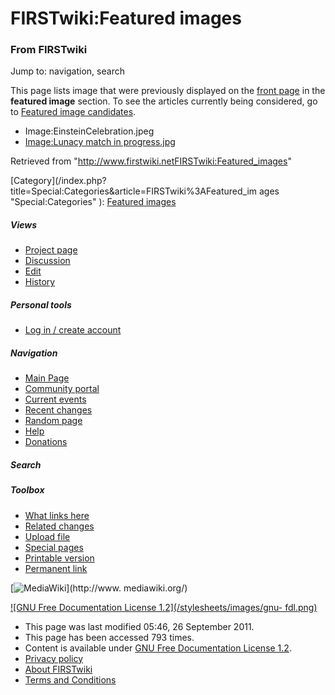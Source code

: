 

# FIRSTwiki:Featured images

### From FIRSTwiki

Jump to: navigation, search

This page lists image that were previously displayed on the [front
page](Main_Page "Main Page" ) in the **featured image** section. To
see the articles currently being considered, go to [Featured image
candidates](FIRSTwiki:Featured_image_candidates "FIRSTwiki:Featured
image candidates" ).

  * Image:EinsteinCelebration.jpeg 
  * [Image:Lunacy match in progress.jpg](Image:Lunacy_match_in_progress.jpg "Image:Lunacy match in progress.jpg" )

Retrieved from
"<http://www.firstwiki.netFIRSTwiki:Featured_images>"

[Category](/index.php?title=Special:Categories&article=FIRSTwiki%3AFeatured_im
ages "Special:Categories" ): [Featured
images](Category:Featured_images "Category:Featured images" )

##### Views

  * [Project page](FIRSTwiki:Featured_images)
  * [Discussion](/index.php?title=FIRSTwiki_talk:Featured_images&action=edit)
  * [Edit](/index.php?title=FIRSTwiki:Featured_images&action=edit)
  * [History](/index.php?title=FIRSTwiki:Featured_images&action=history)

##### Personal tools

  * [Log in / create account](/index.php?title=Special:Userlogin&returnto=FIRSTwiki:Featured_images)

[](Main_Page "Main Page" )

##### Navigation

  * [Main Page](Main_Page)
  * [Community portal](FIRSTwiki:Community_portal)
  * [Current events](Current_events)
  * [Recent changes](Special:Recentchanges)
  * [Random page](Special:Random)
  * [Help](FIRSTwiki:Help)
  * [Donations](FIRSTwiki:Site_support)

##### Search



##### Toolbox

  * [What links here](Special:Whatlinkshere/FIRSTwiki:Featured_images)
  * [Related changes](Special:Recentchangeslinked/FIRSTwiki:Featured_images)
  * [Upload file](Special:Upload)
  * [Special pages](Special:Specialpages)
  * [Printable version](/index.php?title=FIRSTwiki:Featured_images&printable=yes)
  * [Permanent link](/index.php?title=FIRSTwiki:Featured_images&oldid=82002)

[![MediaWiki](/skins/common/images/poweredby_mediawiki_88x31.png)](http://www.
mediawiki.org/)

[![GNU Free Documentation License 1.2](/stylesheets/images/gnu-
fdl.png)](http://www.gnu.org/copyleft/fdl.html)

  * This page was last modified 05:46, 26 September 2011.
  * This page has been accessed 793 times.
  * Content is available under [GNU Free Documentation License 1.2](http://www.gnu.org/copyleft/fdl.html "http://www.gnu.org/copyleft/fdl.html" ).
  * [Privacy policy](FIRSTwiki:Privacy_policy "FIRSTwiki:Privacy policy" )
  * [About FIRSTwiki](FIRSTwiki:About "FIRSTwiki:About" )
  * [Terms and Conditions](FIRSTwiki:Terms_and_conditions "FIRSTwiki:Terms and conditions" )

